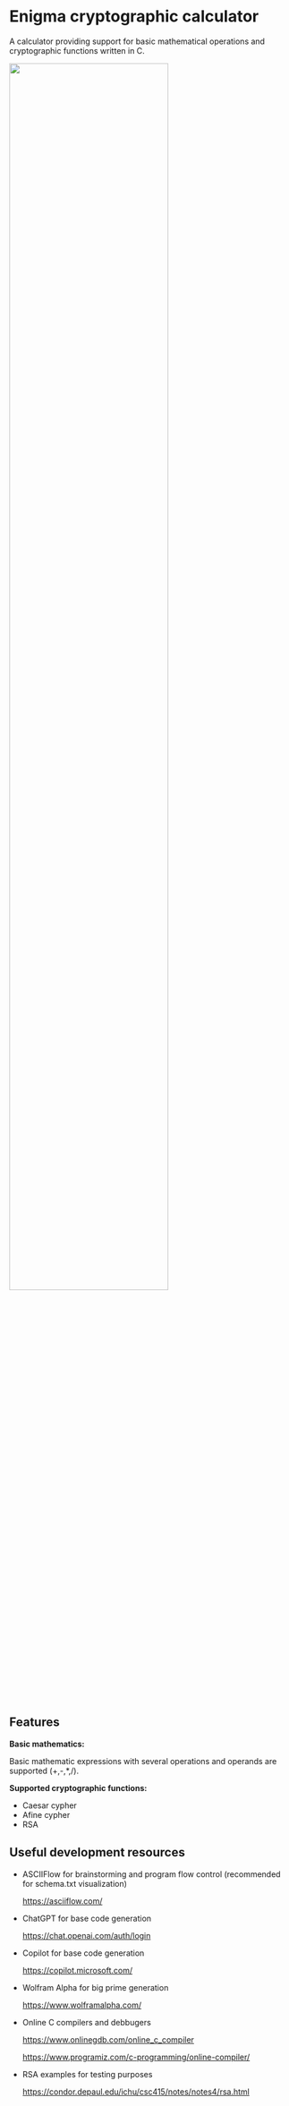 # Enigma cryptographic calculator
A calculator providing support for basic mathematical operations and cryptographic functions written in C.

<a href="url"><img src="https://github.com/jordii222/CalculadoraRSA/assets/157251726/e56a6851-4070-4717-9501-5f033aba9385" width=75% height=75%></a>

## Features
**Basic mathematics:**

Basic mathematic expressions with several operations and operands are supported (+,-,*,/).

**Supported cryptographic functions:**

* Caesar cypher
* Afine cypher
* RSA

## Useful development resources
* ASCIIFlow for brainstorming and program flow control (recommended for schema.txt visualization)

  https://asciiflow.com/

* ChatGPT for base code generation

  https://chat.openai.com/auth/login

* Copilot for base code generation

  https://copilot.microsoft.com/

* Wolfram Alpha for big prime generation

  https://www.wolframalpha.com/

* Online C compilers and debbugers
  
  https://www.onlinegdb.com/online_c_compiler
  
  https://www.programiz.com/c-programming/online-compiler/

* RSA examples for testing purposes

  https://condor.depaul.edu/ichu/csc415/notes/notes4/rsa.html
